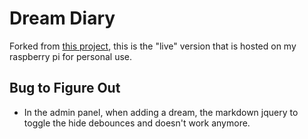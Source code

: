 # Dream Diary

Forked from [this project](https://github.com/eternalseptember/rpi-test), this is the "live" version that is hosted on my raspberry pi for personal use.

## Bug to Figure Out

* In the admin panel, when adding a dream, the markdown jquery to toggle the hide debounces and doesn't work anymore.
